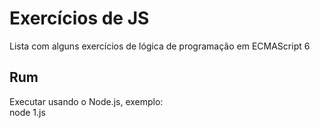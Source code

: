 # Exercícios de JS

Lista com alguns exercícios de lógica de programação em ECMAScript 6 

## Rum

Executar usando o Node.js, exemplo:<br/>
node 1.js
